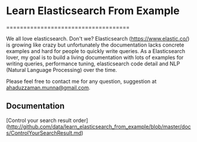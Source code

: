 # Learn Elasticsearch From Example
====================================

We all love elasticsearch. Don't we? Elasticsearch (https://www.elastic.co/) is growing like crazy but unfortunately the documentation lacks concrete examples and hard for people to quickly write queries.
As a Elasticsearch lover, my goal is to build a living documentation with lots of examples for writing queries, performance tuning, elasticsearch code detail and NLP (Natural Language Processing) over the time.

Please feel free to contact me for any question, suggestion at ahaduzzaman.munna@gmail.com.

Documentation
--------------
[Control your search result order] (http://github.com/data/learn_elasticsearch_from_example/blob/master/docs/ControlYourSearchResult.md)


